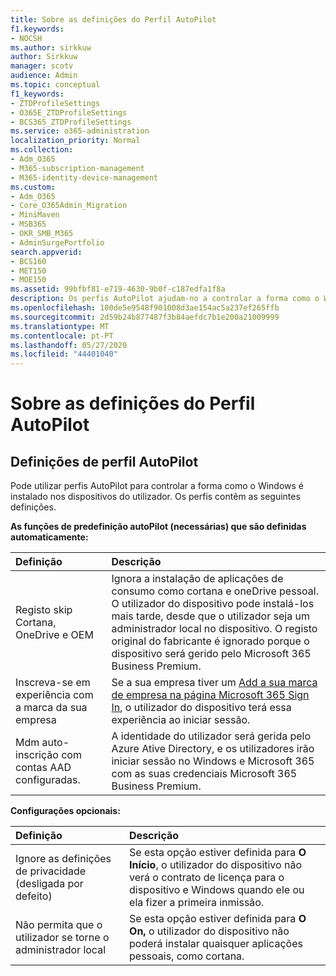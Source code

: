 ```yaml
---
title: Sobre as definições do Perfil AutoPilot
f1.keywords:
- NOCSH
ms.author: sirkkuw
author: Sirkkuw
manager: scotv
audience: Admin
ms.topic: conceptual
f1_keywords:
- ZTDProfileSettings
- O365E_ZTDProfileSettings
- BCS365_ZTDProfileSettings
ms.service: o365-administration
localization_priority: Normal
ms.collection:
- Adm_O365
- M365-subscription-management
- M365-identity-device-management
ms.custom:
- Adm_O365
- Core_O365Admin_Migration
- MiniMaven
- MSB365
- OKR_SMB_M365
- AdminSurgePortfolio
search.appverid:
- BCS160
- MET150
- MOE150
ms.assetid: 99bfbf81-e719-4630-9b0f-c187edfa1f8a
description: Os perfis AutoPilot ajudam-no a controlar a forma como o Windows é instalado nos dispositivos do utilizador. Os perfis contêm definições predefinidas e opcionais, como saltar a instalação cortana.
ms.openlocfilehash: 100de5e9548f901008d3ae154ac5a237ef265ffb
ms.sourcegitcommit: 2d59b24b877487f3b84aefdc7b1e200a21009999
ms.translationtype: MT
ms.contentlocale: pt-PT
ms.lasthandoff: 05/27/2020
ms.locfileid: "44401040"
---
```

# <a name="about-autopilot-profile-settings"></a>Sobre as definições do Perfil AutoPilot

## <a name="autopilot-profile-settings"></a>Definições de perfil AutoPilot

Pode utilizar perfis AutoPilot para controlar a forma como o Windows é instalado nos dispositivos do utilizador. Os perfis contêm as seguintes definições.
  
 **As funções de predefinição autoPilot (necessárias) que são definidas automaticamente:**
  
|**Definição**|**Descrição**|
|:-----|:-----|
|Registo skip Cortana, OneDrive e OEM  <br/> |Ignora a instalação de aplicações de consumo como cortana e oneDrive pessoal. O utilizador do dispositivo pode instalá-los mais tarde, desde que o utilizador seja um administrador local no dispositivo. O registo original do fabricante é ignorado porque o dispositivo será gerido pelo Microsoft 365 Business Premium.  <br/> |
|Inscreva-se em experiência com a marca da sua empresa  <br/> |Se a sua empresa tiver um [Add a sua marca de empresa na página Microsoft 365 Sign In](https://docs.microsoft.com/microsoft-365/admin/setup/customize-sign-in-page), o utilizador do dispositivo terá essa experiência ao iniciar sessão.  <br/> |
|Mdm auto-inscrição com contas AAD configuradas.  <br/> |A identidade do utilizador será gerida pelo Azure Ative Directory, e os utilizadores irão iniciar sessão no Windows e Microsoft 365 com as suas credenciais Microsoft 365 Business Premium.  <br/> |
   
 **Configurações opcionais:**
  
|**Definição**|**Descrição**|
|:-----|:-----|
|Ignore as definições de privacidade (desligada por defeito)  <br/> |Se esta opção estiver definida para **O Início**, o utilizador do dispositivo não verá o contrato de licença para o dispositivo e Windows quando ele ou ela fizer a primeira inmissão.  <br/> |
|Não permita que o utilizador se torne o administrador local  <br/> |Se esta opção estiver definida para **O On,** o utilizador do dispositivo não poderá instalar quaisquer aplicações pessoais, como cortana.<br/> |
   
